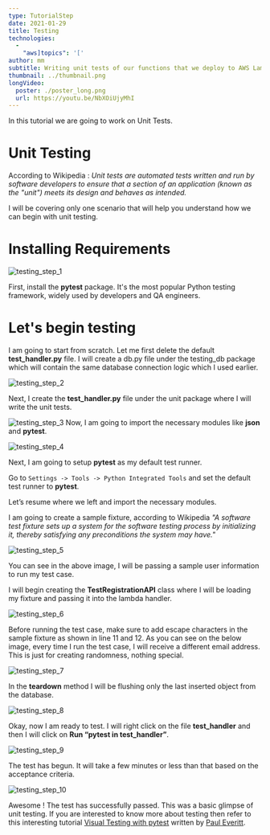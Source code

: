 ```yaml
---
type: TutorialStep
date: 2021-01-29
title: Testing
technologies:
  - 
    "aws]topics": '['
author: mm
subtitle: Writing unit tests of our functions that we deploy to AWS Lambda, to ensure everything works.
thumbnail: ../thumbnail.png
longVideo:
  poster: ./poster_long.png
  url: https://youtu.be/NbXOiUjyMhI
---
```


In this tutorial we are going to work on Unit Tests.

# Unit Testing

According to Wikipedia : *Unit tests are automated tests written and run by software developers to ensure that a section of an application (known as the "unit") meets its design and behaves as intended.*

I will be covering only one scenario that will help you understand how we can begin with unit testing.


# Installing Requirements

![testing_step_1](./steps/step1.png)

First, install the **pytest** package. It's the most popular Python testing framework, widely used by developers and QA engineers.



# Let's begin testing

I am going to start from scratch. Let me first delete the default **test_handler.py** file. I will create a db.py file under the testing_db package which will contain the same database connection logic which I used earlier.

![testing_step_2](./steps/step2.png)


Next, I create the **test_handler.py** file under the unit package where I will write the unit tests.


![testing_step_3](./steps/step3.png) Now, I am going to import the necessary modules like **json** and **pytest**.



![testing_step_4](./steps/step4.png)

Next, I am going to setup **pytest** as my default test runner.

Go to `Settings -> Tools -> Python Integrated Tools` and set the default test runner to **pytest**.

Let’s resume where we left and import the necessary modules.


I am going to create a sample fixture, according to Wikipedia *"A software test fixture sets up a system for the software testing process by initializing it, thereby satisfying any preconditions the system may have."*

![testing_step_5](./steps/step5.png)

You can see in the above image, I will be passing a sample user information to run my test case.

I will begin creating the **TestRegistrationAPI** class where I will be loading my fixture and passing it into the lambda handler.

![testing_step_6](./steps/step6.png)


Before running the test case, make sure to add escape characters in the sample fixture as shown in line 11 and 12. As you can see on the below image, every time I run the test case, I will receive a different email address. This is just for creating randomness, nothing special.

![testing_step_7](./steps/step7.png)

In the **teardown** method I will be flushing only the last inserted object from the database.

![testing_step_8](./steps/step8.png)

Okay, now I am ready to test. I will right click on the file **test_handler** and then I will click on **Run “pytest in test_handler”**.

![testing_step_9](./steps/step9.png)

The test has begun. It will take a few minutes or less than that based on the acceptance criteria.


![testing_step_10](./steps/step10.png)


Awesome ! The test has successfully passed. This was a basic glimpse of unit testing. If you  are interested to know more about testing then refer to this interesting tutorial [Visual Testing with pytest](../visual_pytest/) written by [Paul Everitt](../../authors/pwe/).
